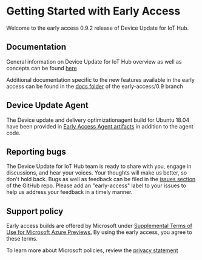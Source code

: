 # Getting Started with Early Access

Welcome to the early access 0.9.2 release of Device Update for IoT Hub. 

## Documentation

General information on Device Update for IoT Hub overview as well as concepts can be found [here](https://aka.ms/iot-hub-device-update-docs)

Additional documentation specific to the new features available in the early access can be found in the [docs folder](https://github.com/Azure/iot-hub-device-update/tree/early-access/0.9/docs) of the early-access/0.9 branch

## Device Update Agent

The Device update and delivery optimizationagent build for Ubuntu 18.04 have been provided in [Early Access Agent artifacts](https://github.com/Azure/iot-hub-device-update/tree/early-access/0.9/early-access-agent-artifacts) in addition to the agent code.


## Reporting bugs

The Device Update for IoT Hub team is ready to share with you, engage in discussions, and hear your voices. Your thoughts will make us better, so don't hold back. Bugs
as well as feedback can be filed in the [issues section](https://github.com/Azure/iot-hub-device-update/issues) of the GitHub repo. Please add an "early-access" label to your issues to help us address your feedback in a timely manner. 

## Support policy

Early access builds are offered by Microsoft under [Supplemental Terms of Use for Microsoft Azure Previews.](https://azure.microsoft.com/en-us/support/legal/preview-supplemental-terms/)
By using the early access, you agree to these terms. 

To learn more about Microsoft policies, review the [privacy statement](https://privacy.microsoft.com/en-us/privacystatement)

